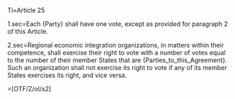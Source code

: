 Ti=Article 25

1.sec=Each {Party} shall have one vote, except as provided for paragraph 2 of this Article.

2.sec=Regional economic integration organizations, in matters within their competence, shall exercise their right to vote with a number of votes equal to the number of their member States that are {Parties_to_this_Agreement}. Such an organization shall not exercise its right to vote if any of its member States exercises its right, and vice versa.

=[OTF/Z/ol/s2]
